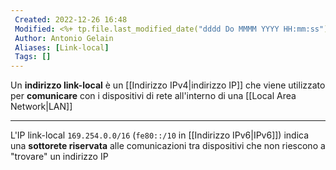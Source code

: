 ```yaml
---
 Created: 2022-12-26 16:48
 Modified: <%+ tp.file.last_modified_date("dddd Do MMMM YYYY HH:mm:ss") %>
 Author: Antonio Gelain
 Aliases: [Link-local]
 Tags: []
---
```


Un **indirizzo link-local** è un [[Indirizzo IPv4|indirizzo IP]] che viene utilizzato per **comunicare** con i dispositivi di rete all'interno di una [[Local Area Network|LAN]]

---

L'IP link-local `169.254.0.0/16` (`fe80::/10` in [[Indirizzo IPv6|IPv6]]) indica una **sottorete riservata** alle comunicazioni tra dispositivi che non riescono a "trovare" un indirizzo IP